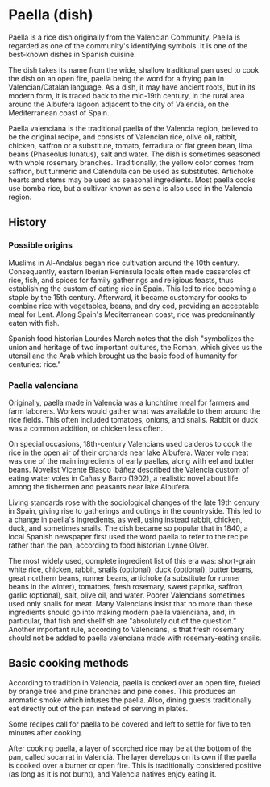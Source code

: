 # Paella (dish)

Paella is a rice dish originally from the Valencian Community. Paella is regarded as one of the community's identifying symbols. It is one of the best-known dishes in Spanish cuisine.

The dish takes its name from the wide, shallow traditional pan used to cook the dish on an open fire, paella being the word for a frying pan in Valencian/Catalan language. As a dish, it may have ancient roots, but in its modern form, it is traced back to the mid-19th century, in the rural area around the Albufera lagoon adjacent to the city of Valencia, on the Mediterranean coast of Spain.

Paella valenciana is the traditional paella of the Valencia region, believed to be the original recipe, and consists of Valencian rice, olive oil, rabbit, chicken, saffron or a substitute, tomato, ferradura or flat green bean, lima beans (Phaseolus lunatus), salt and water. The dish is sometimes seasoned with whole rosemary branches. Traditionally, the yellow color comes from saffron, but turmeric and Calendula can be used as substitutes. Artichoke hearts and stems may be used as seasonal ingredients. Most paella cooks use bomba rice, but a cultivar known as senia is also used in the Valencia region.

## History

### Possible origins

Muslims in Al-Andalus began rice cultivation around the 10th century. Consequently, eastern Iberian Peninsula locals often made casseroles of rice, fish, and spices for family gatherings and religious feasts, thus establishing the custom of eating rice in Spain. This led to rice becoming a staple by the 15th century. Afterward, it became customary for cooks to combine rice with vegetables, beans, and dry cod, providing an acceptable meal for Lent. Along Spain's Mediterranean coast, rice was predominantly eaten with fish.

Spanish food historian Lourdes March notes that the dish "symbolizes the union and heritage of two important cultures, the Roman, which gives us the utensil and the Arab which brought us the basic food of humanity for centuries: rice."

### Paella valenciana

Originally, paella made in Valencia was a lunchtime meal for farmers and farm laborers. Workers would gather what was available to them around the rice fields. This often included tomatoes, onions, and snails. Rabbit or duck was a common addition, or chicken less often.

On special occasions, 18th-century Valencians used calderos to cook the rice in the open air of their orchards near lake Albufera. Water vole meat was one of the main ingredients of early paellas, along with eel and butter beans. Novelist Vicente Blasco Ibáñez described the Valencia custom of eating water voles in Cañas y Barro (1902), a realistic novel about life among the fishermen and peasants near lake Albufera.

Living standards rose with the sociological changes of the late 19th century in Spain, giving rise to gatherings and outings in the countryside. This led to a change in paella's ingredients, as well, using instead rabbit, chicken, duck, and sometimes snails. The dish became so popular that in 1840, a local Spanish newspaper first used the word paella to refer to the recipe rather than the pan, according to food historian Lynne Olver.

The most widely used, complete ingredient list of this era was: short-grain white rice, chicken, rabbit, snails (optional), duck (optional), butter beans, great northern beans, runner beans, artichoke (a substitute for runner beans in the winter), tomatoes, fresh rosemary, sweet paprika, saffron, garlic (optional), salt, olive oil, and water. Poorer Valencians sometimes used only snails for meat. Many Valencians insist that no more than these ingredients should go into making modern paella valenciana, and, in particular, that fish and shellfish are "absolutely out of the question." Another important rule, according to Valencians, is that fresh rosemary should not be added to paella valenciana made with rosemary-eating snails.

## Basic cooking methods

According to tradition in Valencia, paella is cooked over an open fire, fueled by orange tree and pine branches and pine cones. This produces an aromatic smoke which infuses the paella. Also, dining guests traditionally eat directly out of the pan instead of serving in plates.

Some recipes call for paella to be covered and left to settle for five to ten minutes after cooking.

After cooking paella, a layer of scorched rice may be at the bottom of the pan, called socarrat in Valencià. The layer develops on its own if the paella is cooked over a burner or open fire. This is traditionally considered positive (as long as it is not burnt), and Valencia natives enjoy eating it.

[//]: # (Extracted from: https://en.wikipedia.org/wiki/Paella)
